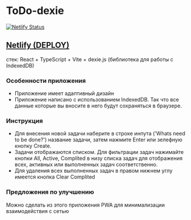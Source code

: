# ToDo-dexie
[![Netlify Status](https://api.netlify.com/api/v1/badges/fbd87a26-512f-4805-8242-29b4f8bed02c/deploy-status)](https://main--chimerical-nasturtium-a69d0c.netlify.app/)

## [Netlify (DEPLOY)](https://main--chimerical-nasturtium-a69d0c.netlify.app/)

стек: React + TypeScript + Vite + dexie.js (библиотека для работы с IndexedDB)

### Особенности приложения
- Приложение имеет адаптивный дизайн
- Приложение написано с использованием IndexedDB. Так что все данные которые вы вносите в него будут сохраняться в браузере.

### Инструкция
- Для внесения новой задачи наберите в строке инпута ('Whats need to be done?') название задачи, затем нажмите Enter или зелефную кнопку Create.
- Задачи отображаются списком. Для фильтрации задач нажимайте кнопки All, Active, Complited в низу списка задач для отображения всех, активных или выполненных задач соответственно.
- Для удаления всех выполненных задач в правом нижнем углу имеется кнопка Clear Complited

### Предложения по улучшению
Можно сделать из этого приложения PWA для минимализации взаимодействия с сетью

